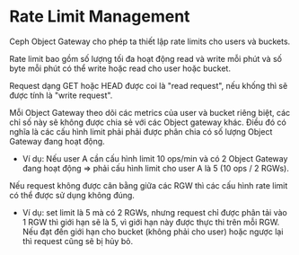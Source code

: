 # Rate Limit Management

Ceph Object Gateway cho phép ta thiết lập rate limits cho users và buckets.

Rate limit bao gồm số lượng tối đa hoạt động read và write mỗi phút và số byte mỗi phút có thể write hoặc read cho user hoặc bucket.

Request dạng GET hoặc HEAD được coi là "read request", nếu khống thì sẽ được tính là "write request".

Mỗi Object Gateway theo dõi các metrics của user và bucket riêng biệt, các chỉ số này sẽ không được chia sẻ với các Object gateway khác. Điều đó có nghĩa là các cấu hình limit phải phải được phân chia có số lượng Object Gateway đang hoạt động. 
- Ví dụ: Nếu user A cần cấu hình limit 10 ops/min và có 2 Object Gateway đang hoạt động => phải cấu hình limit cho user A là 5 (10 ops / 2 RGWs). 

Nếu request không được cân bằng giữa các RGW thì các cấu hình rate limit có thể được sử dụng không đúng.
- Ví dụ: set limit là 5 mà có 2 RGWs, nhưng request chỉ được phân tải vào 1 RGW thì giới hạn sẽ là 5, vì giới hạn này được thực thi trên mỗi RGW. Nếu đạt đến giới hạn cho bucket (không phải cho user) hoặc ngược lại thì request cũng sẽ bị hủy bỏ.

